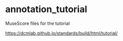 # annotation_tutorial
MuseScore files for the tutorial

https://dcmlab.github.io/standards/build/html/tutorial/
